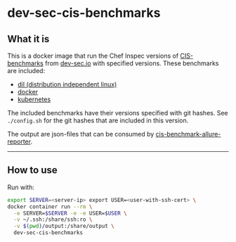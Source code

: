 dev-sec-cis-benchmarks
======================

What it is
----------

This is a docker image that run the Chef Inspec versions of [CIS-benchmarks](https://www.cisecurity.org/cis-benchmarks/) from [dev-sec.io](https://dev-sec.io) with specified versions. These benchmarks are included:
- [dil (distribution independent linux)](https://github.com/dev-sec/cis-dil-benchmark)
- [docker](https://github.com/dev-sec/cis-docker-benchmark)
- [kubernetes](https://github.com/dev-sec/cis-kubernetes-benchmark)

The included benchmarks have their versions specified with git hashes. See `./config.sh` for the git hashes that are included in this version.

The output are json-files that can be consumed by [cis-benchmark-allure-reporter](https://github.com/presidenten/cis-benchmark-allure-reporter).

---

How to use
----------

Run with:
```bash
export SERVER=<server-ip> export USER=<user-with-ssh-cert> \
docker container run --rm \
  -e SERVER=$SERVER -e -e USER=$USER \
  -v ~/.ssh:/share/ssh:ro \
  -v $(pwd)/output:/share/output \
  dev-sec-cis-benchmarks
```
